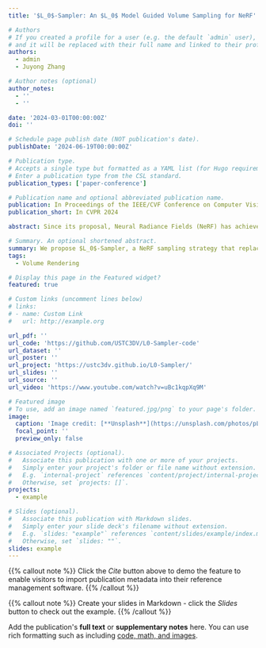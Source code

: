 ```yaml
---
title: '$L_0$-Sampler: An $L_0$ Model Guided Volume Sampling for NeRF'

# Authors
# If you created a profile for a user (e.g. the default `admin` user), write the username (folder name) here
# and it will be replaced with their full name and linked to their profile.
authors:
  - admin
  - Juyong Zhang

# Author notes (optional)
author_notes:
  - ''
  - ''

date: '2024-03-01T00:00:00Z'
doi: ''

# Schedule page publish date (NOT publication's date).
publishDate: '2024-06-19T00:00:00Z'

# Publication type.
# Accepts a single type but formatted as a YAML list (for Hugo requirements).
# Enter a publication type from the CSL standard.
publication_types: ['paper-conference']

# Publication name and optional abbreviated publication name.
publication: In Proceedings of the IEEE/CVF Conference on Computer Vision and Pattern Recognition 2024 (pp. 21390-21400)
publication_short: In CVPR 2024

abstract: Since its proposal, Neural Radiance Fields (NeRF) has achieved great success in related tasks, mainly adopting the hierarchical volume sampling (HVS) strategy for volume rendering. However, the HVS of NeRF approximates distributions using piecewise constant functions, which provides a relatively rough estimation. Based on the observation that a well-trained weight function $w(t)$ and the $L_0$ distance between points and the surface have very high similarity, we propose $L_0$-Sampler by incorporating the $L_0$ model into $w(t)$ to guide the sampling process. Specifically, we propose using piecewise exponential functions rather than piecewise constant functions for interpolation, which can not only approximate quasi-$L_0$ weight distributions along rays quite well but can be easily implemented with a few lines of code change without additional computational burden. Stable performance improvements can be achieved by applying $L_0$-Sampler to NeRF and related tasks like 3D reconstruction. 

# Summary. An optional shortened abstract.
summary: We propose $L_0$-Sampler, a NeRF sampling strategy that replaces piecewise constant functions through better approximating $L_0$-like weight distributions, achieving stable improvements in rendering and 3D reconstruction with minimal code changes.
tags:
  - Volume Rendering

# Display this page in the Featured widget?
featured: true

# Custom links (uncomment lines below)
# links:
# - name: Custom Link
#   url: http://example.org

url_pdf: ''
url_code: 'https://github.com/USTC3DV/L0-Sampler-code'
url_dataset: ''
url_poster: ''
url_project: 'https://ustc3dv.github.io/L0-Sampler/'
url_slides: ''
url_source: ''
url_video: 'https://www.youtube.com/watch?v=uBc1kqpXq9M'

# Featured image
# To use, add an image named `featured.jpg/png` to your page's folder.
image:
  caption: 'Image credit: [**Unsplash**](https://unsplash.com/photos/pLCdAaMFLTE)'
  focal_point: ''
  preview_only: false

# Associated Projects (optional).
#   Associate this publication with one or more of your projects.
#   Simply enter your project's folder or file name without extension.
#   E.g. `internal-project` references `content/project/internal-project/index.md`.
#   Otherwise, set `projects: []`.
projects:
  - example

# Slides (optional).
#   Associate this publication with Markdown slides.
#   Simply enter your slide deck's filename without extension.
#   E.g. `slides: "example"` references `content/slides/example/index.md`.
#   Otherwise, set `slides: ""`.
slides: example
---
```


<!-- the following parts need to change -->
{{% callout note %}}
Click the _Cite_ button above to demo the feature to enable visitors to import publication metadata into their reference management software.
{{% /callout %}}

{{% callout note %}}
Create your slides in Markdown - click the _Slides_ button to check out the example.
{{% /callout %}}

Add the publication's **full text** or **supplementary notes** here. You can use rich formatting such as including [code, math, and images](https://docs.hugoblox.com/content/writing-markdown-latex/).
